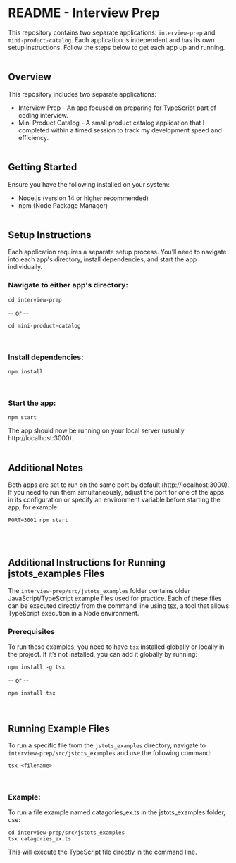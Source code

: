# README - Interview Prep

This repository contains two separate applications: `interview-prep` and `mini-product-catalog`. Each application is independent and has its own setup instructions. Follow the steps below to get each app up and running.
<br><br>

## Overview

This repository includes two separate applications:
- Interview Prep - An app focused on preparing for TypeScript part of coding interview.
- Mini Product Catalog - A small product catalog application that I completed within a timed session to track my development speed and efficiency.
<br><br>


## Getting Started

Ensure you have the following installed on your system:

- Node.js (version 14 or higher recommended)
- npm (Node Package Manager)
<br><br>


## Setup Instructions

Each application requires a separate setup process. You’ll need to navigate into each app's directory, install dependencies, and start the app individually.
<br>

### Navigate to either app's directory:
```
cd interview-prep
```
-- or --

```
cd mini-product-catalog

```
<br>

### Install dependencies:
```
npm install
```
<br>

### Start the app:
```
npm start
```

The app should now be running on your local server (usually http://localhost:3000).
<br><br>


## Additional Notes

Both apps are set to run on the same port by default (http://localhost:3000). If you need to run them simultaneously, adjust the port for one of the apps in its configuration or specify an environment variable before starting the app, for example:
```
PORT=3001 npm start
```
<br><br>

## Additional Instructions for Running jstots_examples Files

The `interview-prep/src/jstots_examples` folder contains older JavaScript/TypeScript example files used for practice. Each of these files can be executed directly from the command line using [tsx](https://www.npmjs.com/package/tsx), a tool that allows TypeScript execution in a Node environment.
<br>

### Prerequisites
To run these examples, you need to have `tsx` installed globally or locally in the project.  If it’s not installed, you can add it globally by running:
```
npm install -g tsx
```
-- or --
```
npm install tsx
```
<br>

## Running Example Files
To run a specific file from the `jstots_examples` directory, navigate to `interview-prep/src/jstots_examples` and use the following command:
```
tsx <filename>
```
<br>

### Example:

To run a file example named catagories_ex.ts in the jstots_examples folder, use:
```
cd interview-prep/src/jstots_examples
tsx catagories_ex.ts
```
This will execute the TypeScript file directly in the command line.